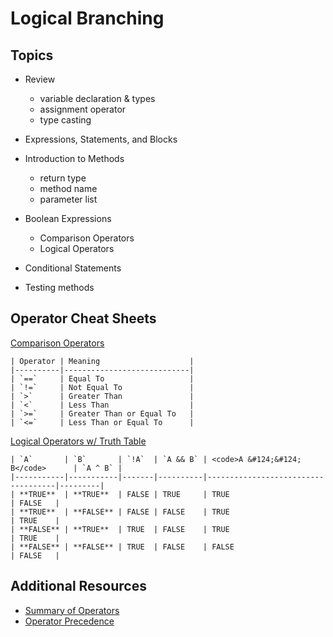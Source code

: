 # Logical Branching

## Topics

- Review
    - variable declaration & types
    - assignment operator
    - type casting

- Expressions, Statements, and Blocks 
- Introduction to Methods
    - return type
    - method name
    - parameter list
- Boolean Expressions
    - Comparison Operators
    - Logical Operators
- Conditional Statements

- Testing methods

## Operator Cheat Sheets

[Comparison Operators](https://lms.techelevator.com/content_link/gitlab.com/te-curriculum/intro-to-programming-java-lms/02_Logical_Branching/02-boolean-expressions.md)

    | Operator | Meaning                    |
    |----------|----------------------------|
    | `==`     | Equal To                   |
    | `!=`     | Not Equal To               |
    | `>`      | Greater Than               |
    | `<`      | Less Than                  |
    | `>=`     | Greater Than or Equal To   |
    | `<=`     | Less Than or Equal To      |


[Logical Operators w/ Truth Table](https://lms.techelevator.com/content_link/gitlab.com/te-curriculum/intro-to-programming-java-lms/02_Logical_Branching/02-boolean-expressions.md)

    | `A`       | `B`       | `!A`  | `A && B` | <code>A &#124;&#124; B</code>      | `A ^ B` |
    |-----------|-----------|-------|----------|------------------------------------|---------|
    | **TRUE**  | **TRUE**  | FALSE | TRUE     | TRUE                               | FALSE   |
    | **TRUE**  | **FALSE** | FALSE | FALSE    | TRUE                               | TRUE    |
    | **FALSE** | **TRUE**  | TRUE  | FALSE    | TRUE                               | TRUE    |
    | **FALSE** | **FALSE** | TRUE  | FALSE    | FALSE                              | FALSE   |


## Additional Resources

- [Summary of Operators](https://docs.oracle.com/javase/tutorial/java/nutsandbolts/opsummary.html) 
- [Operator Precedence](https://docs.oracle.com/javase/tutorial/java/nutsandbolts/operators.html) 